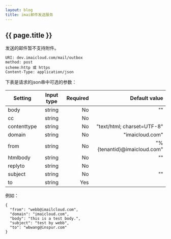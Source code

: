 ```yaml
---
layout: blog
title: imai邮件发送服务
---
```


## {{ page.title }}

发送的邮件暂不支持附件。  
```
URI: dev.imaicloud.com/mail/outbox  
method: post  
scheme:http 或 https  
Content-Type: application/json  
```
下表是请求的json串中可选的参数：  

| Setting    |Input type  |Required | Default value             |
| ---------- |:----------:| -------:| -------------------------:|
|body	       |string	    |No	      |""                         | 
|cc	         |string	    |No	      |                           |
|contenttype |string	    |No	      |"text/html; charset=UTF-8" |
|domain	     |string	    |No	      |"imaicloud.com"            |
|from	       |string	    |No	      |"%{tenantid}@imaicloud.com"|
|htmlbody    |string	    |No	      |""                         |
|replyto	   |string	    |No       |	                          |
|subject	   |string	    |No	      |""                         |
|to	         |string	    |Yes	    |                           |


例如：
```
{
  "from": "webb@imailcloud.com",
  "domain": "imaicloud.com",
  "body": "this is a test body.",
  "subject": "test by webb",
  "to": "wbwang@inspur.com"
}
```
